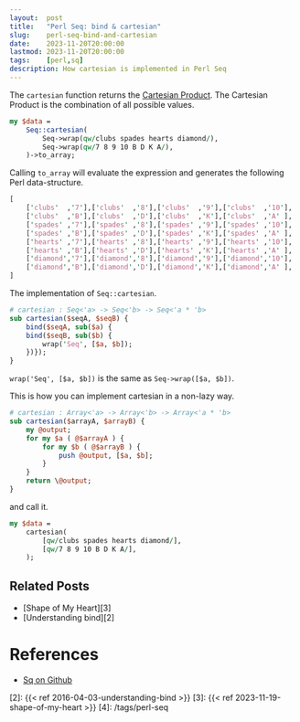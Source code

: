 ```yaml
---
layout:  post
title:   "Perl Seq: bind & cartesian"
slug:    perl-seq-bind-and-cartesian
date:    2023-11-20T20:00:00
lastmod: 2023-11-20T20:00:00
tags:    [perl,sq]
description: How cartesian is implemented in Perl Seq
---
```


The `cartesian` function returns the [Cartesian Product][1]. The Cartesian
Product is the combination of all possible values.

```perl
my $data =
    Seq::cartesian(
        Seq->wrap(qw/clubs spades hearts diamond/),
        Seq->wrap(qw/7 8 9 10 B D K A/),
    )->to_array;
```

Calling `to_array` will evaluate the expression and generates the following
Perl data-structure.

```perl
[
    ['clubs'  ,'7'],['clubs'  ,'8'],['clubs'  ,'9'],['clubs'  ,'10'],
    ['clubs'  ,'B'],['clubs'  ,'D'],['clubs'  ,'K'],['clubs'  ,'A' ],
    ['spades' ,'7'],['spades' ,'8'],['spades' ,'9'],['spades' ,'10'],
    ['spades' ,'B'],['spades' ,'D'],['spades' ,'K'],['spades' ,'A' ],
    ['hearts' ,'7'],['hearts' ,'8'],['hearts' ,'9'],['hearts' ,'10'],
    ['hearts' ,'B'],['hearts' ,'D'],['hearts' ,'K'],['hearts' ,'A' ],
    ['diamond','7'],['diamond','8'],['diamond','9'],['diamond','10'],
    ['diamond','B'],['diamond','D'],['diamond','K'],['diamond','A' ],
]
```

The implementation of `Seq::cartesian`.

```perl
# cartesian : Seq<'a> -> Seq<'b> -> Seq<'a * 'b>
sub cartesian($seqA, $seqB) {
    bind($seqA, sub($a) {
    bind($seqB, sub($b) {
        wrap('Seq', [$a, $b]);
    })});
}
```

`wrap('Seq', [$a, $b])` is the same as `Seq->wrap([$a, $b])`.

This is how you can implement cartesian in a non-lazy way.

```perl
# cartesian : Array<'a> -> Array<'b> -> Array<'a * 'b>
sub cartesian($arrayA, $arrayB) {
    my @output;
    for my $a ( @$arrayA ) {
        for my $b ( @$arrayB ) {
            push @output, [$a, $b];
        }
    }
    return \@output;
}
```

and call it.

```perl
my $data =
    cartesian(
        [qw/clubs spades hearts diamond/],
        [qw/7 8 9 10 B D K A/],
    );
```

## Related Posts

* [Shape of My Heart][3]
* [Understanding bind][2]

# References

* [Sq on Github](https://github.com/DavidRaab/Sq)

[1]: https://en.wikipedia.org/wiki/Cartesian_product
[2]: {{< ref 2016-04-03-understanding-bind >}}
[3]: {{< ref 2023-11-19-shape-of-my-heart >}}
[4]: /tags/perl-seq
